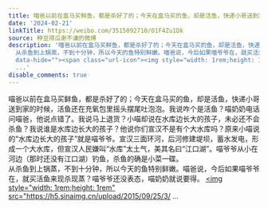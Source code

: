 ```yaml
---
title: 喵爸以前在盒马买鲜鱼，都是杀好了的；今天在盒马买的鱼，却是活鱼，快递小哥送到家的时候，活鱼还在充氧包里摇头摆尾吐泡泡。我说咋个是活鱼？喵奶奶电话问喵爸...
date: '2024-02-21'
linkTitle: https://weibo.com/3515092710/O1F4Zu1Dk
source: 种豆得瓜谢不谦的微博
description: '喵爸以前在盒马买鲜鱼，都是杀好了的；今天在盒马买的鱼，却是活鱼，快递小哥送到家的时候，活鱼还在充氧包里摇头摆尾吐泡泡。我说咋个是活鱼？喵奶奶电话问喵爸，他说点错了。我说马上退货？小喵却说在水库边长大的孩子，未必还不会杀鱼？我说谁是水库边长大的孩子？他说你们宣汉不是有个大水库吗？原来小喵说的“水库边长大的孩子”就是喵爷爷。宣汉三面环河，后河修建堤坝，蓄水发电，形成一个大水库，但宣汉人民嫌叫“水库”太土气，美其名曰“江口湖”。喵爷爷从小在河边（那时还没有江口湖）钓鱼，杀鱼的确是小菜一碟。<br>
  从杀鱼到上锅蒸，不到十分钟，所以今天的鱼特别鲜嫩。喵爸说，今后如果喵爷爷在，就买活鱼来现杀现蒸？喵爷爷还没表态，喵奶奶就说要得。 <a href="http://weibo.com/p/1001018008651010000000000"
  data-hide=""><span class="url-icon"><img style="width: 1rem;height: 1rem" src="https://h5.sinaimg.cn/upload/2015/09/25/3/
  ...'
disable_comments: true
---
```

喵爸以前在盒马买鲜鱼，都是杀好了的；今天在盒马买的鱼，却是活鱼，快递小哥送到家的时候，活鱼还在充氧包里摇头摆尾吐泡泡。我说咋个是活鱼？喵奶奶电话问喵爸，他说点错了。我说马上退货？小喵却说在水库边长大的孩子，未必还不会杀鱼？我说谁是水库边长大的孩子？他说你们宣汉不是有个大水库吗？原来小喵说的“水库边长大的孩子”就是喵爷爷。宣汉三面环河，后河修建堤坝，蓄水发电，形成一个大水库，但宣汉人民嫌叫“水库”太土气，美其名曰“江口湖”。喵爷爷从小在河边（那时还没有江口湖）钓鱼，杀鱼的确是小菜一碟。<br> 从杀鱼到上锅蒸，不到十分钟，所以今天的鱼特别鲜嫩。喵爸说，今后如果喵爷爷在，就买活鱼来现杀现蒸？喵爷爷还没表态，喵奶奶就说要得。 <a href="http://weibo.com/p/1001018008651010000000000" data-hide=""><span class="url-icon"><img style="width: 1rem;height: 1rem" src="https://h5.sinaimg.cn/upload/2015/09/25/3/ ...